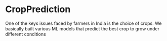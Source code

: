 # CropPrediction
One of the keys issues faced by farmers in India is the choice of crops. We basically built various ML models that predict the best crop to grow under different conditions
